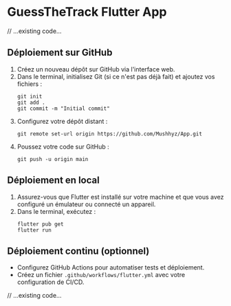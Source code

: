 # GuessTheTrack Flutter App

// ...existing code...

## Déploiement sur GitHub

1. Créez un nouveau dépôt sur GitHub via l'interface web.
2. Dans le terminal, initialisez Git (si ce n'est pas déjà fait) et ajoutez vos fichiers :
   ```
   git init
   git add .
   git commit -m "Initial commit"
   ```
3. Configurez votre dépôt distant :
   ```
   git remote set-url origin https://github.com/Mushhyz/App.git
   ```
4. Poussez votre code sur GitHub :
   ```
   git push -u origin main
   ```

## Déploiement en local

1. Assurez-vous que Flutter est installé sur votre machine et que vous avez configuré un émulateur ou connecté un appareil.
2. Dans le terminal, exécutez :
   ```
   flutter pub get
   flutter run
   ```

## Déploiement continu (optionnel)

- Configurez GitHub Actions pour automatiser tests et déploiement.
- Créez un fichier `.github/workflows/flutter.yml` avec votre configuration de CI/CD.

// ...existing code...
